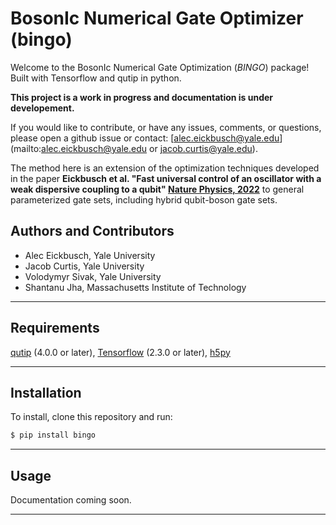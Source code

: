 # BosonIc Numerical Gate Optimizer (bingo)


Welcome to the BosonIc Numerical Gate Optimization (*BINGO*) package! Built with Tensorflow and qutip in python. 

**This project is a work in progress and documentation is under developement.** 

If you would like to contribute, or have any issues, comments, or questions, please open a github issue or contact: [alec.eickbusch@yale.edu](mailto:alec.eickbusch@yale.edu or jacob.curtis@yale.edu).

The method here is an extension of the optimization techniques developed in the paper **Eickbusch et al. "Fast universal control of an oscillator with a weak dispersive coupling to a qubit" [Nature Physics, 2022](https://www.nature.com/articles/s41567-022-01776-9)** to general parameterized gate sets, including hybrid qubit-boson gate sets.

## Authors and Contributors
- Alec Eickbusch, Yale University
- Jacob Curtis, Yale University
- Volodymyr Sivak, Yale University
- Shantanu Jha, Massachusetts Institute of Technology

---
## Requirements
[qutip](https://qutip.org/) (4.0.0 or later), [Tensorflow](https://www.tensorflow.org/) (2.3.0 or later), [h5py](https://www.h5py.org/)

---
## Installation
To install, clone this repository and run:
```sh
$ pip install bingo
```


---
## Usage

Documentation coming soon.

---

